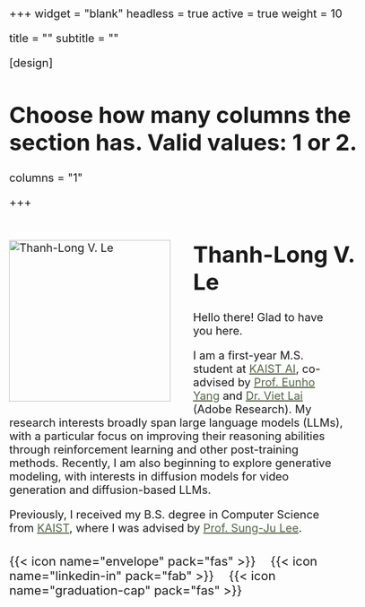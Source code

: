 +++
widget = "blank"
headless = true
active = true
weight = 10

title = ""
subtitle = ""

[design]
  # Choose how many columns the section has. Valid values: 1 or 2.
  columns = "1"

+++

<style>

::-moz-selection {
   background: #FDEEC9;
   /* color: #fff; */
}
::selection {
   background: #FDEEC9;
   /* color: #fff; */
}

body{
  font-size: 15pt;
  margin-left: 12%;
  margin-right: 12%;
}

img {
    float: left;
    width: 288px;
    margin-right: 40px;
    margin-top: 35px;
    margin-bottom: 10px;
}

.br {
  line-height: 70%;
}

#intro {
  font-size: 15pt;
  margin-left: 270px;
  margin-right: 5%;
}

.ref {
  color: #546447; /*  #AB6F55*/
}

.section {
  font-size: 27pt;
  font-weight: 500;
  margin-bottom: 7px;
}

.divider {
   border: 0;
   border-top: 1.5px solid #DAD8C9;
   background: none;
   margin-top: 0;
}

a {
      -webkit-transition: color 0s; /* For Safari 3.0 to 6.0 */
      transition: color 0s; /* For modern browsers */
  }
a:hover {
  text-decoration: none;
  color: #4f8b04; /* #EC7D3C #856256 */
}


/*1410 - 1100*/
@media only screen and (max-width: 1410px) {
  img {
    margin-bottom: 150px;
  }
}

@media only screen and (max-width: 1100px) {
  img {
    margin-bottom: 10px;
  }
}

@media only screen and (max-width: 1044px) {
  #intro {
    margin-left: 0px;
  }
}

@media only screen and (max-width: 768px) {
 img {
   float: middle;
   width: 100%;
   /* padding-right: 10%; */
   /* padding-left: 10%;  */
   padding-bottom: 10px;
 } 
 body {
  font-size: 12pt;
  /* text-align:center; */
  margin-left: 0%;
  margin-right: 0%;
 }
 #intro {
  font-size: 12pt;
  margin-left: 0px;
  margin-right: 0px;
 }
 .section {
  font-size: 20pt;
 }
}

.contact-icon {
  font-size: 22px; /* make icons bigger if you want */
  margin-right: 20px;
}

.contact-icon a {
  color: inherit; /* keep same text color */
  text-decoration: none;
}


</style>

<img src="uploads/long-narrow.png " alt="Thanh-Long V. Le">

# **Thanh-Long V. Le**

<div id='intro'>
Hello there! Glad to have you here.


I am a first-year M.S. student at <a class='ref' href="https://gsai.kaist.ac.kr/">KAIST AI</a>, co-advised by <a class='ref' href="https://mli.kaist.ac.kr/people/">Prof. Eunho Yang</a> and <a class='ref' href="https://laiviet.github.io/">Dr. Viet Lai</a> (Adobe Research). My research interests broadly span large language models (LLMs), with a particular focus on improving their reasoning abilities through reinforcement learning and other post-training methods. Recently, I am also beginning to explore generative modeling, with interests in diffusion models for video generation and diffusion-based LLMs.

Previously, I received my B.S. degree in Computer Science from <a class='ref' href="https://www.kaist.ac.kr/en/">KAIST</a>, where I was advised by <a class='ref' href="https://sites.google.com/site/wewantsj/">Prof. Sung-Ju Lee</a>.

<div class='br'><br></div>
<div class="contact-clear"></div>

<span class="contact-icon">
  <a href="mailto:thanhlong0780@kaist.ac.kr" title="Email">
    {{< icon name="envelope" pack="fas" >}}
  </a>
</span>

<span class="contact-icon">
  <a href="https://www.linkedin.com/in/bltnynk/" title="LinkedIn">
    {{< icon name="linkedin-in" pack="fab" >}}
  </a>
</span>

<span class="contact-icon">
  <a href="https://scholar.google.com/citations?user=XjoR4p4AAAAJ&hl=en" title="Google Scholar">
    {{< icon name="graduation-cap" pack="fas" >}}
  </a>
</span>

</div>
<!-- [{{< icon name="file" pack="fas" >}} CV](uploads/CV_YewonKim.pdf) -->
